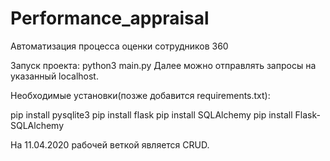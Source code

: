 # Performance_appraisal
Автоматизация процесса оценки сотрудников 360

Запуск проекта: python3 main.py
Далее можно отправлять запросы на указанный localhost.

Необходимые установки(позже добавится requirements.txt):

pip install pysqlite3 
pip install flask
pip install SQLAlchemy
pip install Flask-SQLAlchemy


На 11.04.2020 рабочей веткой является CRUD.

